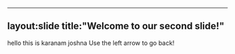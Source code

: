 ------
layout:slide
title:"Welcome to our second slide!"
-----
hello this is karanam joshna
Use the left arrow to go back!
